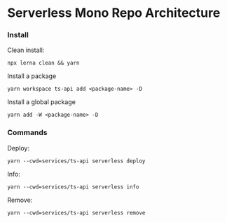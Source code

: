 # Serverless Mono Repo Architecture

### Install 

Clean install:

```
npx lerna clean && yarn
```

Install a package

```
yarn workspace ts-api add <package-name> -D
```

Install a global package

```
yarn add -W <package-name> -D
```


### Commands

Deploy:

```
yarn --cwd=services/ts-api serverless deploy
```

Info:

```
yarn --cwd=services/ts-api serverless info
```

Remove:

```
yarn --cwd=services/ts-api serverless remove
```